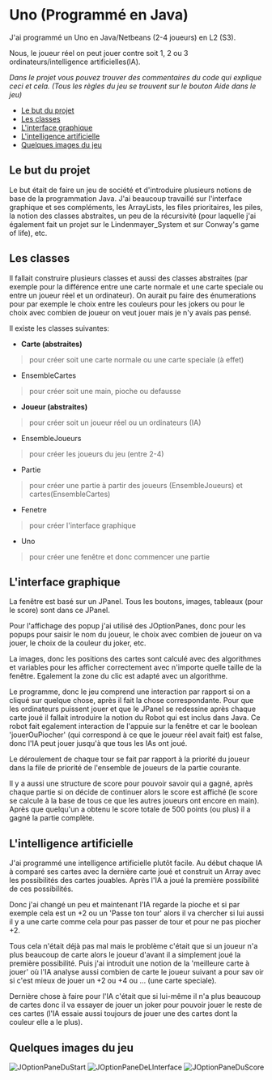 # Uno (Programmé en Java)
J'ai programmé un Uno en Java/Netbeans (2-4 joueurs) en L2 (S3).

Nous, le joueur réel on peut jouer contre soit 1, 2 ou 3 ordinateurs/intelligence artificielles(IA).

*Dans le projet vous pouvez trouver des commentaires du code qui explique ceci et cela.*
*(Tous les règles du jeu se trouvent sur le bouton Aide dans le jeu)*

- [Le but du projet](#le-but-du-projet)
- [Les classes](#les-classes)
- [L'interface graphique](#linterface-graphique)
- [L'intelligence artificielle](#lintelligence-artificielle)
- [Quelques images du jeu](#quelques-images-du-jeu)


## Le but du projet 
Le but était de faire un jeu de société et d'introduire plusieurs notions de base de la programmation Java. 
J'ai beaucoup travaillé sur l'interface graphique et ses compléments, les ArrayLists, les files prioritaires, les piles, la notion des classes abstraites, un peu de la récursivité (pour laquelle j'ai également fait un projet sur le Lindenmayer_System et sur Conway's game of life), etc.

## Les classes
Il fallait construire plusieurs classes et aussi des classes abstraites (par exemple pour la différence entre une carte normale et une carte speciale ou entre un joueur réel et un ordinateur).
On aurait pu faire des énumerations pour par exemple le choix entre les couleurs pour les jokers ou pour le choix avec combien de joueur on veut jouer mais je n'y avais pas pensé.

Il existe les classes suivantes: 
  * **Carte (abstraites)**              
  > pour créer soit une carte normale ou une carte speciale (à effet)
  * EnsembleCartes        
  > pour créer soit une main, pioche ou defausse
  * **Joueur (abstraites)**             
  > pour créer soit un joueur réel ou un ordinateurs (IA) 
  * EnsembleJoueurs       
  > pour créer les joueurs du jeu (entre 2-4)
  * Partie                 
  > pour créer une partie à partir des joueurs (EnsembleJoueurs) et cartes(EnsembleCartes)
  * Fenetre                
  > pour créer l'interface graphique
  * Uno                   
  > pour créer une fenêtre et donc commencer une partie


## L'interface graphique
La fenêtre est basé sur un JPanel. Tous les boutons, images, tableaux (pour le score) sont dans ce JPanel.

Pour l'affichage des popup j'ai utilisé des JOptionPanes, donc pour les popups pour saisir le nom du joueur, le choix avec combien de joueur on va jouer, le choix de la couleur du joker, etc. 

La images, donc les positions des cartes sont calculé avec des algorithmes et variables pour les afficher correctement avec n'importe quelle taille de la fenêtre. Egalement la zone du clic est adapté avec un algorithme. 

Le programme, donc le jeu comprend une interaction par rapport si on a cliqué sur quelque chose, après il fait la chose correspondante. Pour que les ordinateurs puissent jouer et que le JPanel se redessine après chaque carte joué il fallait introduire la notion du Robot qui est inclus dans Java. Ce robot fait egalement interaction de l'appuie sur la fenêtre et car le boolean 'jouerOuPiocher' (qui correspond à ce que le joueur réel avait fait) est false, donc l'IA peut jouer jusqu'à que tous les IAs ont joué. 

Le déroulement de chaque tour se fait par rapport à la priorité du joueur dans la file de priorité de l'ensemble de joueurs de la partie courante. 

Il y a aussi une structure de score pour pouvoir savoir qui a gagné, après chaque partie si on décide de continuer alors le score est affiché (le score se calcule à la base de tous ce que les autres joueurs ont encore en main). Après que quelqu'un a obtenu le score totale de 500 points (ou plus) il a gagné la partie complète. 

## L'intelligence artificielle
J'ai programmé une intelligence artificielle plutôt facile. Au début chaque IA à comparé ses cartes avec la dernière carte joué et construit un Array avec les possibilités des cartes jouables. Après l'IA a joué la première possibilité de ces possibilités.

Donc j'ai changé un peu et maintenant l'IA regarde la pioche et si par exemple cela est un +2 ou un 'Passe ton tour' alors il va chercher si lui aussi il y a une carte comme cela pour pas passer de tour et pour ne pas piocher +2.

Tous cela n'était déjà pas mal mais le problème c'était que si un joueur n'a plus beaucoup de carte alors le joueur d'avant il a simplement joué la première possibilité. Puis j'ai introduit une notion de la 'meilleure carte à jouer' où l'IA analyse aussi combien de carte le joueur suivant a pour sav oir si c'est mieux de jouer un +2 ou +4 ou ... (une carte speciale). 

Dernière chose à faire pour l'IA c'était que si lui-même il n'a plus beaucoup de cartes donc il va essayer de jouer un joker pour pouvoir jouer le reste de ces cartes (l'IA essaie aussi toujours de jouer une des cartes dont la couleur elle a le plus). 


## Quelques images du jeu
![JOptionPaneDuStart](https://image.ibb.co/bNeX3b/start1.png) ![JOptionPaneDeLInterface](https://image.ibb.co/j0P4Gw/uno1.png) 
![JOptionPaneDuScore](https://image.ibb.co/jpj4Gw/uno2.png)
